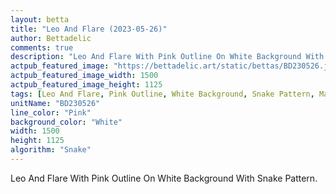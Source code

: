 ```yaml
---
layout: betta
title: "Leo And Flare (2023-05-26)"
author: Bettadelic
comments: true
description: "Leo And Flare With Pink Outline On White Background With Snake Pattern."
actpub_featured_image: "https://bettadelic.art/static/bettas/BD230526.jpg"
actpub_featured_image_width: 1500
actpub_featured_image_height: 1125
tags: [Leo And Flare, Pink Outline, White Background, Snake Pattern, May 2023]
unitName: "BD230526"
line_color: "Pink"
background_color: "White"
width: 1500
height: 1125
algorithm: "Snake"
---
```


Leo And Flare With Pink Outline On White Background With Snake Pattern.
